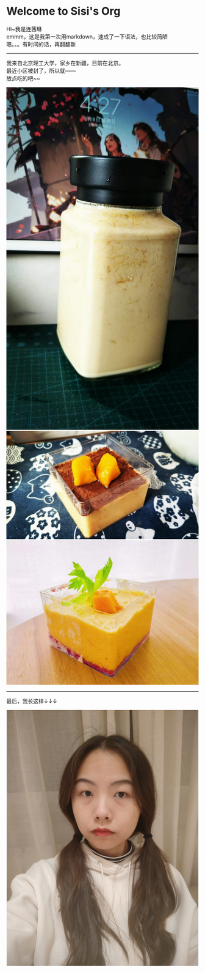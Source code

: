 # Welcome to Sisi's Org
Hi~我是连茜琳  
emmm，这是我第一次用markdown，速成了一下语法，也比较简陋  
嗯。。。有时间的话，再翻翻新
- - -
我来自北京理工大学，家乡在新疆，目前在北京。  
最近小区被封了，所以就——  
放点吃的吧~~  

![food1](assets/mango-milk-tea.jpg)![food2](assets/mango-mousse-1.jpg)![food3](assets/mango-mousse-2.jpg)
- - -
最后，我长这样↓↓↓

![lainxilin](assets/life_photo.png)

